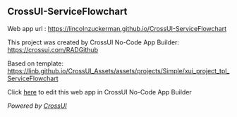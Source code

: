 ## CrossUI-ServiceFlowchart
Web app url : https://lincolnzuckerman.github.io/CrossUI-ServiceFlowchart

This project was created by CrossUI No-Code App Builder: https://crossui.com/RADGithub

Based on template: https://linb.github.io/CrossUI_Assets/assets/projects/Simple/xui_project_tpl_ServiceFlowchart

Click [here](https://crossui.com/RADGithub/#!from=github&owner=lincolnzuckerman&repo=CrossUI-ServiceFlowchart) to edit this web app in CrossUI No-Code App Builder

<i>Powered by [CrossUI](https://crossui.com)</i>
